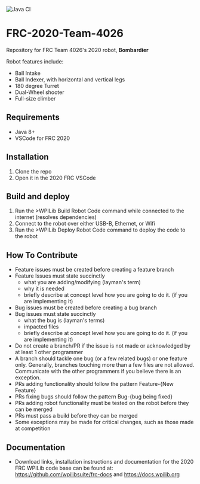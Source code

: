 ![Java CI](https://github.com/Decatur-High-GlobalDynamics/FRC-2020-Team-4026/workflows/Java%20CI/badge.svg)

# FRC-2020-Team-4026
Repository for FRC Team 4026's 2020 robot, **Bombardier**

Robot features include:
* Ball Intake
* Ball Indexer, with horizontal and vertical legs
* 180 degree Turret
* Dual-Wheel shooter
* Full-size climber


## Requirements
* Java 8+
* VSCode for FRC 2020

## Installation
1. Clone the repo
2. Open it in the 2020 FRC VSCode

## Build and deploy
1. Run the >WPILib Build Robot Code command while connected to the internet (resolves dependencies)
2. Connect to the robot over either USB-B, Ethernet, or Wifi
3. Run the >WPILib Deploy Robot Code command to deploy the code to the robot

## How To Contribute
* Feature issues must be created before creating a feature branch
* Feature Issues must state succinctly
    * what you are adding/modifying (layman's term)
    * why it is needed
    * briefly describe at concept level how you are going to do it. (if you are implementing it)
* Bug issues must be created before creating a bug branch
* Bug issues must state succinctly
    * what the bug is (layman's terms)
    * impacted files
    * briefly describe at concept level how you are going to do it. (if you are implementing it)
* Do not create a branch/PR if the issue is not made or acknowledged by at least 1 other programmer
* A branch should tackle one bug (or a few related bugs) or one feature only. Generally, branches touching more than a few files are not allowed. Communicate with the other programmers if you believe there is an exception.
* PRs adding functionality should follow the pattern Feature-{New Feature}
* PRs fixing bugs should follow the pattern Bug-{bug being fixed}
* PRs adding robot functionality must be tested on the robot before they can be merged
* PRs must pass a build before they can be merged
* Some exceptions may be made for critical changes, such as those made at competition

## Documentation
* Download links, installation instructions and documentation for the 2020 FRC WPILib code base can be found at: https://github.com/wpilibsuite/frc-docs and https://docs.wpilib.org